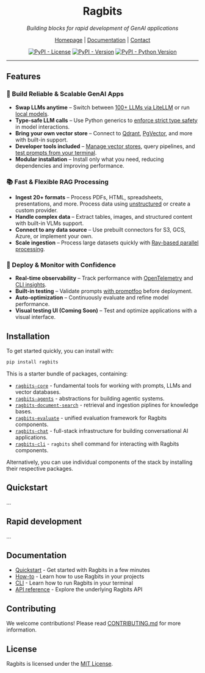 <div align="center">

<h1>Ragbits</h1>

*Building blocks for rapid development of GenAI applications*

[Homepage](https://deepsense.ai/rd-hub/ragbits/) | [Documentation](https://ragbits.deepsense.ai) | [Contact](https://deepsense.ai/contact/)

[![PyPI - License](https://img.shields.io/pypi/l/ragbits)](https://pypi.org/project/ragbits)
[![PyPI - Version](https://img.shields.io/pypi/v/ragbits)](https://pypi.org/project/ragbits)
[![PyPI - Python Version](https://img.shields.io/pypi/pyversions/ragbits)](https://pypi.org/project/ragbits)

</div>

---

## Features

### 🔨 Build Reliable & Scalable GenAI Apps

- **Swap LLMs anytime** – Switch between [100+ LLMs via LiteLLM](https://ragbits.deepsense.ai/how-to/llms/use_llms/) or run [local models](https://ragbits.deepsense.ai/how-to/llms/use_local_llms/).
- **Type-safe LLM calls** – Use Python generics to [enforce strict type safety](https://ragbits.deepsense.ai/how-to/prompts/use_prompting/#how-to-configure-prompts-output-data-type) in model interactions.
- **Bring your own vector store** – Connect to [Qdrant](https://ragbits.deepsense.ai/api_reference/core/vector-stores/#ragbits.core.vector_stores.qdrant.QdrantVectorStore), [PgVector](https://ragbits.deepsense.ai/api_reference/core/vector-stores/#ragbits.core.vector_stores.pgvector.PgVectorStore), and more with built-in support.
- **Developer tools included** – [Manage vector stores](https://ragbits.deepsense.ai/cli/main/#ragbits-vector-store), query pipelines, and [test prompts from your terminal](https://ragbits.deepsense.ai/quickstart/quickstart1_prompts/#testing-the-prompt-from-the-cli).
- **Modular installation** – Install only what you need, reducing dependencies and improving performance.

### 📚 Fast & Flexible RAG Processing

- **Ingest 20+ formats** – Process PDFs, HTML, spreadsheets, presentations, and more. Process data using [unstructured](https://unstructured.io/) or create a custom provider.
- **Handle complex data** – Extract tables, images, and structured content with built-in VLMs support.
- **Connect to any data source** – Use prebuilt connectors for S3, GCS, Azure, or implement your own.
- **Scale ingestion** – Process large datasets quickly with [Ray-based parallel processing](https://ragbits.deepsense.ai/how-to/document_search/distributed_ingestion/#how-to-ingest-documents-in-a-distributed-fashion).

### 🚀 Deploy & Monitor with Confidence

- **Real-time observability** – Track performance with [OpenTelemetry](https://ragbits.deepsense.ai/how-to/project/use_tracing/#opentelemetry-trace-handler) and [CLI insights](https://ragbits.deepsense.ai/how-to/project/use_tracing/#cli-trace-handler).
- **Built-in testing** – Validate prompts [with promptfoo](https://ragbits.deepsense.ai/how-to/prompts/promptfoo/) before deployment.
- **Auto-optimization** – Continuously evaluate and refine model performance.
- **Visual testing UI (Coming Soon)** – Test and optimize applications with a visual interface.

## Installation

To get started quickly, you can install with:

```sh
pip install ragbits
```

This is a starter bundle of packages, containing:

- [`ragbits-core`](https://github.com/deepsense-ai/ragbits/tree/main/packages/ragbits-core) - fundamental tools for working with prompts, LLMs and vector databases.
- [`ragbits-agents`](https://github.com/deepsense-ai/ragbits/tree/main/packages/ragbits-agents) - abstractions for building agentic systems.
- [`ragbits-document-search`](https://github.com/deepsense-ai/ragbits/tree/main/packages/ragbits-document-search) - retrieval and ingestion piplines for knowledge bases.
- [`ragbits-evaluate`](https://github.com/deepsense-ai/ragbits/tree/main/packages/ragbits-evaluate) - unified evaluation framework for Ragbits components.
- [`ragbits-chat`](https://github.com/deepsense-ai/ragbits/tree/main/packages/ragbits-chat) - full-stack infrastructure for building conversational AI applications.
- [`ragbits-cli`](https://github.com/deepsense-ai/ragbits/tree/main/packages/ragbits-cli) - `ragbits` shell command for interacting with Ragbits components.

Alternatively, you can use individual components of the stack by installing their respective packages.

## Quickstart

...

## Rapid development

...

## Documentation

- [Quickstart](https://ragbits.deepsense.ai/quickstart/quickstart1_prompts/) - Get started with Ragbits in a few minutes
- [How-to](https://ragbits.deepsense.ai/how-to/prompts/use_prompting/) - Learn how to use Ragbits in your projects
- [CLI](https://ragbits.deepsense.ai/cli/main/) - Learn how to run Ragbits in your terminal
- [API reference](https://ragbits.deepsense.ai/api_reference/core/prompt/) - Explore the underlying Ragbits API

## Contributing

We welcome contributions! Please read [CONTRIBUTING.md](https://github.com/deepsense-ai/ragbits/tree/main/CONTRIBUTING.md) for more information.

## License

Ragbits is licensed under the [MIT License](https://github.com/deepsense-ai/ragbits/tree/main/LICENSE).
